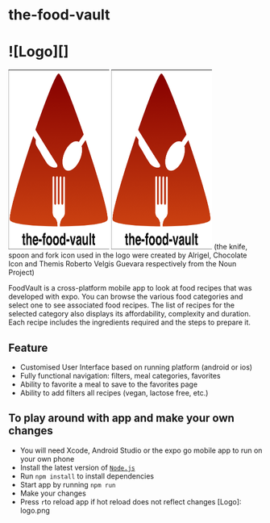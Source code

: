# the-food-vault
# ![Logo][]
<img src="logo.png" alt="" width="200" height="356" /> 
<img src="./logo.png" alt="" width="200" height="356" /> 
(the knife, spoon and fork icon used in the logo were created by Alrigel, Chocolate Icon and Themis Roberto Velgis Guevara respectively from the Noun Project)

FoodVault is a cross-platform mobile app to look at food recipes that was developed with expo. You can browse the various food categories and select one to see associated food recipes. The list of recipes for the selected category also displays its affordability, complexity and duration. Each recipe includes the ingredients required and the steps to prepare it.

## Feature
* Customised User Interface based on running platform (android or ios)
* Fully functional navigation: filters, meal categories, favorites
* Ability to favorite a meal to save to the favorites page
* Ability to add filters all recipes (vegan, lactose free, etc.)

## To play around with app and make your own changes
* You will need Xcode, Android Studio or the expo go mobile app to run on your own phone
* Install the latest version of [`Node.js`](https://nodejs.org/en/)
* Run `npm install` to install dependencies
* Start app by running `npm run`
* Make your changes
* Press `r`to reload app if hot reload does not reflect changes
[Logo]: logo.png
